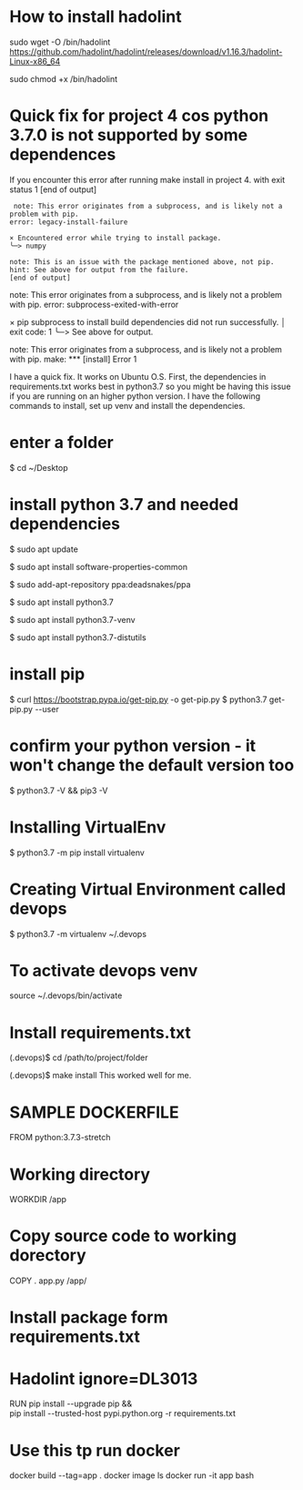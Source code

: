 # How to install hadolint
sudo wget -O /bin/hadolint https://github.com/hadolint/hadolint/releases/download/v1.16.3/hadolint-Linux-x86_64

sudo chmod +x /bin/hadolint


# Quick fix for project 4 cos python 3.7.0 is not supported by some dependences

If you encounter this error after running make install in project 4.
with exit status 1
    [end of output]

     note: This error originates from a subprocess, and is likely not a problem with pip.
    error: legacy-install-failure

    × Encountered error while trying to install package.
    ╰─> numpy

    note: This is an issue with the package mentioned above, not pip.
    hint: See above for output from the failure.
    [end of output]

 note: This error originates from a subprocess, and is likely not a problem with pip.
error: subprocess-exited-with-error

× pip subprocess to install build dependencies did not run successfully.
│ exit code: 1
╰─> See above for output.

note: This error originates from a subprocess, and is likely not a problem with pip.
make: *** [install] Error 1

I have a quick fix. It works on Ubuntu O.S.
First, the dependencies in requirements.txt works best in python3.7 so you might be having this issue if you are running on an higher python version. I have the following commands to install, set up venv and install the dependencies.
# enter a folder 

$ cd ~/Desktop

# install python 3.7 and needed dependencies
$ sudo apt update

$ sudo apt install software-properties-common

$ sudo add-apt-repository ppa:deadsnakes/ppa

$ sudo apt install python3.7

$ sudo apt install python3.7-venv

$ sudo apt install python3.7-distutils

# install pip
$ curl https://bootstrap.pypa.io/get-pip.py -o get-pip.py
$ python3.7 get-pip.py --user

# confirm your python version - it won't change the default version too
$ python3.7 -V && pip3 -V

# Installing VirtualEnv
$ python3.7 -m pip install virtualenv

# Creating Virtual Environment called devops
$ python3.7 -m virtualenv ~/.devops

# To activate devops venv
source ~/.devops/bin/activate

# Install requirements.txt
(.devops)$ cd /path/to/project/folder

(.devops)$ make install
This worked well for me.

# SAMPLE DOCKERFILE

FROM python:3.7.3-stretch

# Working directory
WORKDIR /app

# Copy source code to working dorectory
COPY . app.py /app/

# Install package form requirements.txt
# Hadolint ignore=DL3013
RUN pip install --upgrade pip &&\
    pip install --trusted-host pypi.python.org -r requirements.txt

# Use this tp run docker
docker build --tag=app .
docker image ls
docker run -it app bash

